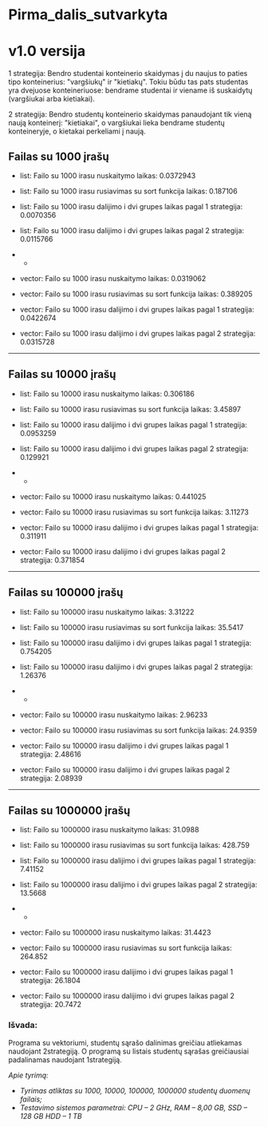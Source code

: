 # Pirma_dalis_sutvarkyta

# v1.0 versija

1 strategija: Bendro studentai konteinerio skaidymas į du naujus to paties tipo konteinerius: "vargšiukų" ir "kietiakų". Tokiu būdu tas pats studentas yra dvejuose konteineriuose: bendrame studentai ir viename iš suskaidytų (vargšiukai arba kietiakai).

2 strategija: Bendro studentų konteinerio skaidymas panaudojant tik vieną naują konteinerį: "kietiakai", o vargšiukai lieka bendrame studentų konteineryje, o kietakai perkeliami į naują.


## Failas su 1000 įrašų
* list: Failo su 1000 irasu nuskaitymo laikas: 0.0372943
* list: Failo su 1000 irasu rusiavimas su sort funkcija laikas: 0.187106
* list: Failo su 1000 irasu dalijimo i dvi grupes laikas pagal 1 strategija: 0.0070356
* list: Failo su 1000 irasu dalijimo i dvi grupes laikas pagal 2 strategija: 0.0115766
*  *

* vector: Failo su 1000 irasu nuskaitymo laikas: 0.0319062
* vector: Failo su 1000 irasu rusiavimas su sort funkcija laikas: 0.389205
* vector: Failo su 1000 irasu dalijimo i dvi grupes laikas pagal 1 strategija: 0.0422674
* vector: Failo su 1000 irasu dalijimo i dvi grupes laikas pagal 2 strategija: 0.0315728

----------------------

## Failas su 10000 įrašų
* list: Failo su 10000 irasu nuskaitymo laikas: 0.306186
* list: Failo su 10000 irasu rusiavimas su sort funkcija laikas: 3.45897
* list: Failo su 10000 irasu dalijimo i dvi grupes laikas pagal 1 strategija: 0.0953259
* list: Failo su 10000 irasu dalijimo i dvi grupes laikas pagal 2 strategija: 0.129921
*  *

* vector: Failo su 10000 irasu nuskaitymo laikas: 0.441025
* vector: Failo su 10000 irasu rusiavimas su sort funkcija laikas: 3.11273
* vector: Failo su 10000 irasu dalijimo i dvi grupes laikas pagal 1 strategija: 0.311911
* vector: Failo su 10000 irasu dalijimo i dvi grupes laikas pagal 2 strategija: 0.371854

----------------------

## Failas su 100000 įrašų
* list: Failo su 100000 irasu nuskaitymo laikas: 3.31222
* list: Failo su 100000 irasu rusiavimas su sort funkcija laikas: 35.5417
* list: Failo su 100000 irasu dalijimo i dvi grupes laikas pagal 1 strategija: 0.754205
* list: Failo su 100000 irasu dalijimo i dvi grupes laikas pagal 2 strategija: 1.26376
*  *

* vector: Failo su 100000 irasu nuskaitymo laikas: 2.96233
* vector: Failo su 100000 irasu rusiavimas su sort funkcija laikas: 24.9359
* vector: Failo su 100000 irasu dalijimo i dvi grupes laikas pagal 1 strategija: 2.48616
* vector: Failo su 100000 irasu dalijimo i dvi grupes laikas pagal 2 strategija: 2.08939

----------------------

## Failas su 1000000 įrašų
* list: Failo su 1000000 irasu nuskaitymo laikas: 31.0988
* list: Failo su 1000000 irasu rusiavimas su sort funkcija laikas: 428.759
* list: Failo su 1000000 irasu dalijimo i dvi grupes laikas pagal 1 strategija: 7.41152
* list: Failo su 1000000 irasu dalijimo i dvi grupes laikas pagal 2 strategija: 13.5668
*  *

* vector: Failo su 1000000 irasu nuskaitymo laikas: 31.4423
* vector: Failo su 1000000 irasu rusiavimas su sort funkcija laikas: 264.852
* vector: Failo su 1000000 irasu dalijimo i dvi grupes laikas pagal 1 strategija: 26.1804
* vector: Failo su 1000000 irasu dalijimo i dvi grupes laikas pagal 2 strategija: 20.7472

### Išvada: ###
Programa su vektoriumi, studentų sąrašo dalinimas greičiau atliekamas naudojant 2strategiją. O programą su listais
studentų sąrašas greičiausiai padalinamas naudojant 1strategiją.  

*Apie tyrimą:*
*  *Tyrimas atliktas su 1000, 10000, 100000, 1000000 studentų duomenų failais;*
*  *Testavimo sistemos parametrai: CPU – 2 GHz, RAM – 8,00 GB, SSD – 128 GB HDD – 1 TB*
